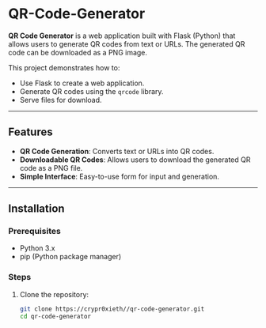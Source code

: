 # QR-Code-Generator
**QR Code Generator** is a web application built with Flask (Python) that allows users to generate QR codes from text or URLs. The generated QR code can be downloaded as a PNG image.


This project demonstrates how to:
- Use Flask to create a web application.
- Generate QR codes using the `qrcode` library.
- Serve files for download.

---

## Features
- **QR Code Generation**: Converts text or URLs into QR codes.
- **Downloadable QR Codes**: Allows users to download the generated QR code as a PNG file.
- **Simple Interface**: Easy-to-use form for input and generation.

---

## Installation

### Prerequisites
- Python 3.x
- pip (Python package manager)

### Steps
1. Clone the repository:
   ```bash
   git clone https://crypr0xieth//qr-code-generator.git
   cd qr-code-generator
